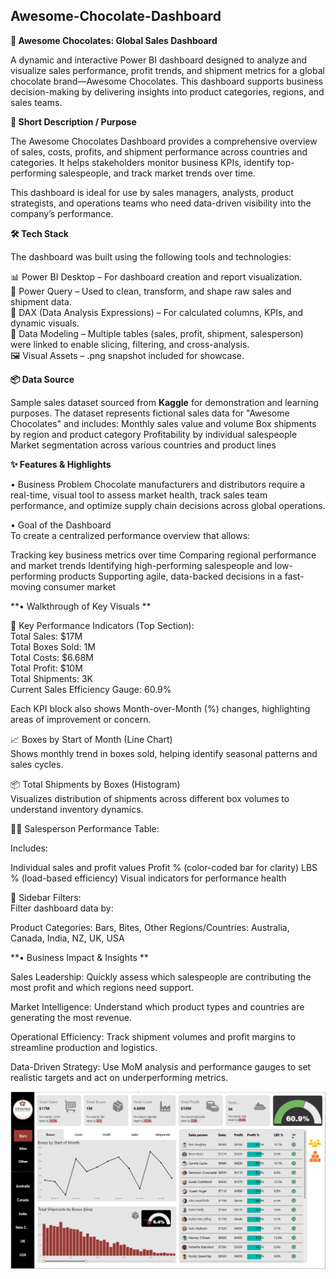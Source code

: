 **Awesome-Chocolate-Dashboard**
---

**🍫 Awesome Chocolates: Global Sales Dashboard**

A dynamic and interactive Power BI dashboard designed to analyze and visualize sales performance, profit trends, and shipment metrics for a global chocolate brand—Awesome Chocolates. This dashboard supports business decision-making by delivering insights into product categories, regions, and sales teams.

**📝 Short Description / Purpose**

The Awesome Chocolates Dashboard provides a comprehensive overview of sales, costs, profits, and shipment performance across countries and categories. It helps stakeholders monitor business KPIs, identify top-performing salespeople, and track market trends over time.

This dashboard is ideal for use by sales managers, analysts, product strategists, and operations teams who need data-driven visibility into the company’s performance.

**🛠️ Tech Stack**

The dashboard was built using the following tools and technologies:

📊 Power BI Desktop – For dashboard creation and report visualization.  
📂 Power Query – Used to clean, transform, and shape raw sales and shipment data.  
🧠 DAX (Data Analysis Expressions) – For calculated columns, KPIs, and dynamic visuals.  
📁 Data Modeling – Multiple tables (sales, profit, shipment, salesperson) were linked to enable slicing, filtering, and cross-analysis.  
🖼️ Visual Assets – .png snapshot included for showcase.

**📦 Data Source**

Sample sales dataset sourced from **Kaggle** for demonstration and learning purposes.
The dataset represents fictional sales data for "Awesome Chocolates" and includes:
Monthly sales value and volume
Box shipments by region and product category
Profitability by individual salespeople
Market segmentation across various countries and product lines  

**✨ Features & Highlights**  

• Business Problem
Chocolate manufacturers and distributors require a real-time, visual tool to assess market health, track sales team performance, and optimize supply chain decisions across global operations.

• Goal of the Dashboard  
To create a centralized performance overview that allows:

Tracking key business metrics over time
Comparing regional performance and market trends
Identifying high-performing salespeople and low-performing products
Supporting agile, data-backed decisions in a fast-moving consumer market

**• Walkthrough of Key Visuals  **  

🔹 Key Performance Indicators (Top Section):  
Total Sales: $17M  
Total Boxes Sold: 1M  
Total Costs: $6.68M  
Total Profit: $10M  
Total Shipments: 3K  
Current Sales Efficiency Gauge: 60.9%  

Each KPI block also shows Month-over-Month (%) changes, highlighting areas of improvement or concern.

📈 Boxes by Start of Month (Line Chart)  
Shows monthly trend in boxes sold, helping identify seasonal patterns and sales cycles.

📦 Total Shipments by Boxes (Histogram)  
Visualizes distribution of shipments across different box volumes to understand inventory dynamics.

🧑‍💼 Salesperson Performance Table:  

Includes:

Individual sales and profit values
Profit % (color-coded bar for clarity)
LBS % (load-based efficiency)
Visual indicators for performance health

📂 Sidebar Filters:  
Filter dashboard data by:  

Product Categories: Bars, Bites, Other
Regions/Countries: Australia, Canada, India, NZ, UK, USA

**• Business Impact & Insights  **  

Sales Leadership: Quickly assess which salespeople are contributing the most profit and which regions need support.

Market Intelligence: Understand which product types and countries are generating the most revenue.

Operational Efficiency: Track shipment volumes and profit margins to streamline production and logistics.

Data-Driven Strategy: Use MoM analysis and performance gauges to set realistic targets and act on underperforming metrics.


![Dashboard Preview](https://github.com/Abhishek-Kaushik-0/Awesome-Chocolate-Bi-Dashboard/blob/main/AwesomeChocolateBiScreenshot.png)


